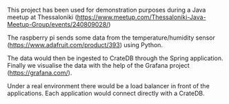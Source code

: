This project has been used for demonstration purposes during a Java meetup at Thessaloniki (https://www.meetup.com/Thessaloniki-Java-Meetup-Group/events/240809028/)

The raspberry pi sends some data from the temperature/humidity sensor (https://www.adafruit.com/product/393) using 
Python. 

The data would then be ingested to CrateDB through the Spring application. Finally we visualise the data with the 
help of the Grafana project (https://grafana.com/).

Under a real environment there would be a load balancer in front of the applications. Each application would connect 
directly with a CrateDB.

 
